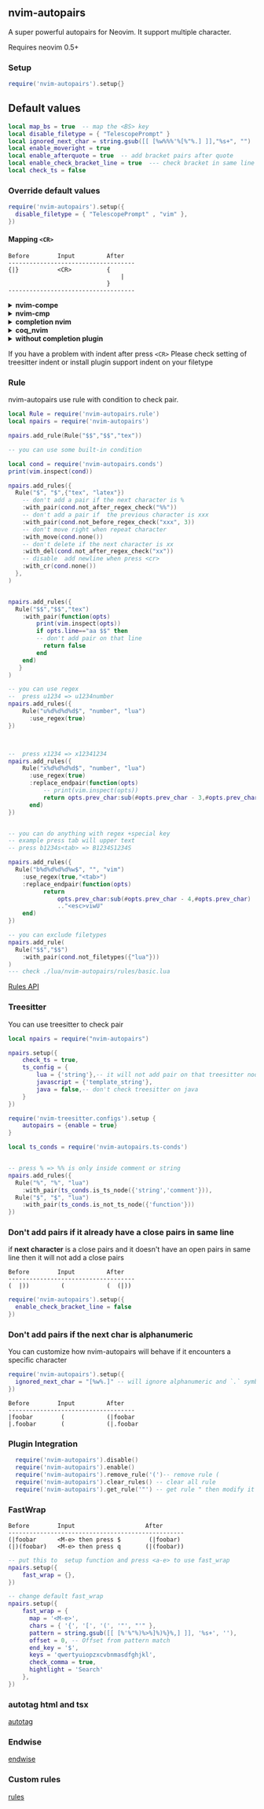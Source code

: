 ##  nvim-autopairs

A super powerful autopairs for Neovim.
It support multiple character.

Requires neovim 0.5+

### Setup
``` lua
require('nvim-autopairs').setup{}

```

## Default values

``` lua
local map_bs = true  -- map the <BS> key
local disable_filetype = { "TelescopePrompt" }
local ignored_next_char = string.gsub([[ [%w%%%'%[%"%.] ]],"%s+", "")
local enable_moveright = true
local enable_afterquote = true  -- add bracket pairs after quote
local enable_check_bracket_line = true  --- check bracket in same line
local check_ts = false

```

### Override default values

``` lua
require('nvim-autopairs').setup({
  disable_filetype = { "TelescopePrompt" , "vim" },
})
```


#### Mapping `<CR>`
```
Before        Input         After
------------------------------------
{|}           <CR>          {
                                |
                            }
------------------------------------
```
<details>
<summary><b>nvim-compe</b></summary>

``` lua
require("nvim-autopairs.completion.compe").setup({
  map_cr = true, --  map <CR> on insert mode
  map_complete = true, -- it will auto insert `(` (map_char) after select function or method item
  auto_select = false,  -- auto select first item
  map_char = { -- modifies the function or method delimiter by filetypes
    all = '(',
    tex = '{'
  }
})
```

Make sure to remove mapping insert mode `<CR>` binding if you have it.
</details>

<details>
<summary><b>nvim-cmp</b></summary>

``` lua
-- you need setup cmp first put this after cmp.setup()
require("nvim-autopairs.completion.cmp").setup({
  map_cr = true, --  map <CR> on insert mode
  map_complete = true, -- it will auto insert `(` (map_char) after select function or method item
  auto_select = true, -- automatically select the first item
  map_char = { -- modifies the function or method delimiter by filetypes
    all = '(',
    tex = '{'
  }
})
```

Make sure to remove mapping insert mode `<CR>` binding if you have it.
</details>
<details>
<summary><b>completion nvim</b></summary>

``` lua
local remap = vim.api.nvim_set_keymap
local npairs = require('nvim-autopairs')

-- skip it, if you use another global object
_G.MUtils= {}

vim.g.completion_confirm_key = ""

MUtils.completion_confirm=function()
  if vim.fn.pumvisible() ~= 0  then
    if vim.fn.complete_info()["selected"] ~= -1 then
      require'completion'.confirmCompletion()
      return npairs.esc("<c-y>")
    else
      vim.api.nvim_select_popupmenu_item(0 , false , false ,{})
      require'completion'.confirmCompletion()
      return npairs.esc("<c-n><c-y>")
    end
  else
    return npairs.autopairs_cr()
  end
end

remap('i' , '<CR>','v:lua.MUtils.completion_confirm()', {expr = true , noremap = true})

```
</details>
<details>
<summary><b>coq_nvim</b></summary>

``` lua
local remap = vim.api.nvim_set_keymap
local npairs = require('nvim-autopairs')

npairs.setup({ map_bs = false })

vim.g.coq_settings = { keymap = { recommended = false } }

-- these mappings are coq recommended mappings unrelated to nvim-autopairs
remap('i', '<esc>', [[pumvisible() ? "<c-e><esc>" : "<esc>"]], { expr = true, noremap = true })
remap('i', '<c-c>', [[pumvisible() ? "<c-e><c-c>" : "<c-c>"]], { expr = true, noremap = true })
remap('i', '<tab>', [[pumvisible() ? "<c-n>" : "<tab>"]], { expr = true, noremap = true })
remap('i', '<s-tab>', [[pumvisible() ? "<c-p>" : "<bs>"]], { expr = true, noremap = true })

-- skip it, if you use another global object
_G.MUtils= {}

MUtils.CR = function()
  if vim.fn.pumvisible() ~= 0 then
    if vim.fn.complete_info({ 'selected' }).selected ~= -1 then
      return npairs.esc('<c-y>')
    else
      -- you can change <c-g><c-g> to <c-e> if you don't use other i_CTRL-X modes
      return npairs.esc('<c-g><c-g>') .. npairs.autopairs_cr()
    end
  else
    return npairs.autopairs_cr()
  end
end
remap('i', '<cr>', 'v:lua.MUtils.CR()', { expr = true, noremap = true })

MUtils.BS = function()
  if vim.fn.pumvisible() ~= 0 and vim.fn.complete_info({ 'mode' }).mode == 'eval' then
    return npairs.esc('<c-e>') .. npairs.autopairs_bs()
  else
    return npairs.autopairs_bs()
  end
end
remap('i', '<bs>', 'v:lua.MUtils.BS()', { expr = true, noremap = true })
```
</details>
<details>
<summary><b>without completion plugin</b></summary>

```lua
local remap = vim.api.nvim_set_keymap
local npairs = require('nvim-autopairs')

-- skip it, if you use another global object
_G.MUtils= {}

MUtils.completion_confirm=function()
  if vim.fn.pumvisible() ~= 0  then
      return npairs.esc("<cr>")
  else
    return npairs.autopairs_cr()
  end
end


remap('i' , '<CR>','v:lua.MUtils.completion_confirm()', {expr = true , noremap = true})
```
</details>

If you have a problem with indent after press ` <CR> `
Please check setting of treesitter indent or install plugin support indent on your filetype


### Rule

nvim-autopairs use rule with condition to check pair.

``` lua
local Rule = require('nvim-autopairs.rule')
local npairs = require('nvim-autopairs')

npairs.add_rule(Rule("$$","$$","tex"))

-- you can use some built-in condition

local cond = require('nvim-autopairs.conds')
print(vim.inspect(cond))

npairs.add_rules({
  Rule("$", "$",{"tex", "latex"})
    -- don't add a pair if the next character is %
    :with_pair(cond.not_after_regex_check("%%"))
    -- don't add a pair if  the previous character is xxx
    :with_pair(cond.not_before_regex_check("xxx", 3))
    -- don't move right when repeat character
    :with_move(cond.none())
    -- don't delete if the next character is xx
    :with_del(cond.not_after_regex_check("xx"))
    -- disable  add newline when press <cr>
    :with_cr(cond.none())
  },
)


npairs.add_rules({
  Rule("$$","$$","tex")
    :with_pair(function(opts)
        print(vim.inspect(opts))
        if opts.line=="aa $$" then
        -- don't add pair on that line
          return false
        end
    end)
   }
)

-- you can use regex
--  press u1234 => u1234number
npairs.add_rules({
    Rule("u%d%d%d%d$", "number", "lua")
      :use_regex(true)
})



--  press x1234 => x12341234
npairs.add_rules({
    Rule("x%d%d%d%d$", "number", "lua")
      :use_regex(true)
      :replace_endpair(function(opts)
          -- print(vim.inspect(opts))
          return opts.prev_char:sub(#opts.prev_char - 3,#opts.prev_char)
      end)
})


-- you can do anything with regex +special key
-- example press tab will upper text
-- press b1234s<tab> => B1234S1234S

npairs.add_rules({
  Rule("b%d%d%d%d%w$", "", "vim")
    :use_regex(true,"<tab>")
    :replace_endpair(function(opts)
          return
              opts.prev_char:sub(#opts.prev_char - 4,#opts.prev_char)
              .."<esc>viwU"
    end)
})

-- you can exclude filetypes
npairs.add_rule(
  Rule("$$","$$")
    :with_pair(cond.not_filetypes({"lua"}))
)
--- check ./lua/nvim-autopairs/rules/basic.lua

```
[Rules API](https://github.com/windwp/nvim-autopairs/wiki/Rules-API)

### Treesitter
You can use treesitter to check pair

```lua
local npairs = require("nvim-autopairs")

npairs.setup({
    check_ts = true,
    ts_config = {
        lua = {'string'},-- it will not add pair on that treesitter node
        javascript = {'template_string'},
        java = false,-- don't check treesitter on java
    }
})

require('nvim-treesitter.configs').setup {
    autopairs = {enable = true}
}

local ts_conds = require('nvim-autopairs.ts-conds')


-- press % => %% is only inside comment or string
npairs.add_rules({
  Rule("%", "%", "lua")
    :with_pair(ts_conds.is_ts_node({'string','comment'})),
  Rule("$", "$", "lua")
    :with_pair(ts_conds.is_not_ts_node({'function'}))
})
```

### Don't add pairs if it already have a close pairs in same line
if **next character** is a close pairs and it doesn't have an open pairs in same line then it will not add a close pairs

``` text
Before        Input         After
------------------------------------
(  |))         (            (  (|))

```

``` lua
require('nvim-autopairs').setup({
  enable_check_bracket_line = false
})
```

### Don't add pairs if the next char is alphanumeric

You can customize how nvim-autopairs will behave if it encounters a specific
character
``` lua
require('nvim-autopairs').setup({
  ignored_next_char = "[%w%.]" -- will ignore alphanumeric and `.` symbol
})
```

``` text
Before        Input         After
------------------------------------
|foobar        (            (|foobar
|.foobar       (            (|.foobar
```

### Plugin Integration
``` lua
  require('nvim-autopairs').disable()
  require('nvim-autopairs').enable()
  require('nvim-autopairs').remove_rule('(')-- remove rule (
  require('nvim-autopairs').clear_rules() -- clear all rule
  require('nvim-autopairs').get_rule('"') -- get rule " then modify it

```
### FastWrap

``` text
Before        Input                    After
--------------------------------------------------
(|foobar      <M-e> then press $        (|foobar)
(|)(foobar)   <M-e> then press q       (|(foobar))
```

```lua
-- put this to  setup function and press <a-e> to use fast_wrap
npairs.setup({
    fast_wrap = {},
})

-- change default fast_wrap
npairs.setup({
    fast_wrap = {
      map = '<M-e>',
      chars = { '{', '[', '(', '"', "'" },
      pattern = string.gsub([[ [%'%"%)%>%]%)%}%,] ]], '%s+', ''),
      offset = 0, -- Offset from pattern match
      end_key = '$',
      keys = 'qwertyuiopzxcvbnmasdfghjkl',
      check_comma = true,
      hightlight = 'Search'
    },
})
```

### autotag html and tsx

[autotag](https://github.com/windwp/nvim-ts-autotag)

### Endwise

[endwise](https://github.com/windwp/nvim-autopairs/wiki/Endwise)

### Custom rules
[rules](https://github.com/windwp/nvim-autopairs/wiki/Custom-rules)
